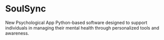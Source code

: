 # SoulSync
New Psychological App Python-based software designed to support individuals in managing their mental health through personalized tools and awareness. 
